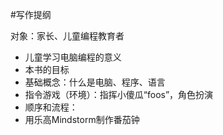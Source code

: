 #写作提纲  

对象：家长、儿童编程教育者

- 儿童学习电脑编程的意义
- 本书的目标
- 基础概念：什么是电脑、程序、语言
- 指令游戏（环境）：指挥小傻瓜“foos”，角色扮演
- 顺序和流程：
- ​用乐高Mindstorm制作番茄钟



